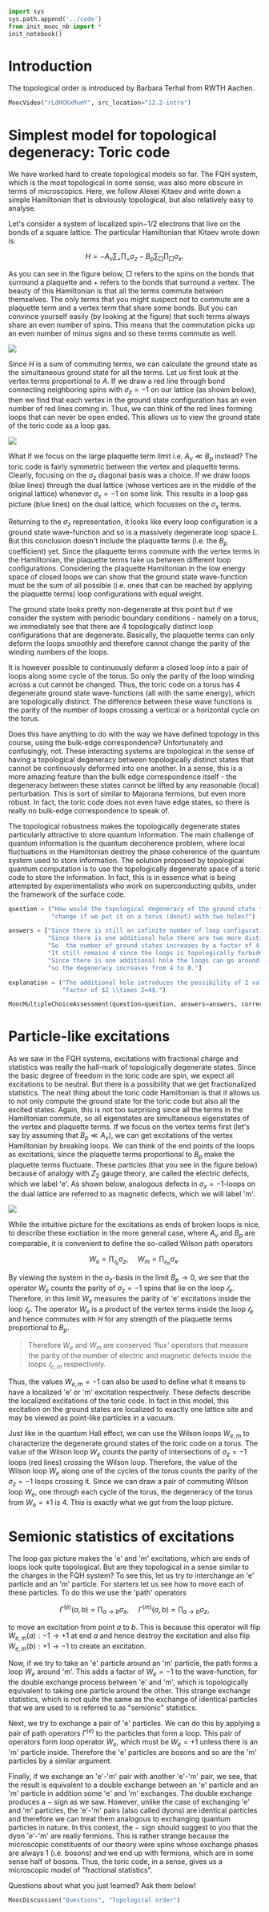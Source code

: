 

```python
import sys
sys.path.append('../code')
from init_mooc_nb import *
init_notebook()
```

# Introduction

The topological order is introduced by Barbara Terhal from RWTH Aachen.


```python
MoocVideo("rLdHCKxMumY", src_location="12.2-intro")
```

# Simplest model for topological degeneracy: Toric code

We have worked hard to create topological models so far. The FQH system, which is the most topological in some sense, was also more obscure in terms of microscopics. Here, we follow Alexei Kitaev and write down a simple Hamiltonian that is obviously topological, but also relatively easy to analyse.

Let's consider a system of localized spin$-1/2$ electrons that live on the bonds of a square lattice. The particular Hamiltonian that Kitaev wrote down is:

$$H=-A_v\sum_{+}\prod_+ \sigma_z-B_p\sum_{\Box}\prod_{\Box} \sigma_x.$$

As you can see in the figure below, $\Box$ refers to the spins on the bonds that surround a plaquette and $+$ refers to the bonds that surround a vertex. The beauty of this Hamiltonian is that all the terms commute between themselves. The only terms that you might suspect not to commute are a plaquette term and a vertex term that share some bonds. But you can convince yourself easily (by  looking at the figure) that such terms always share an even number of spins. This means that the commutation picks up an even number of minus signs and so these terms commute as well.

![](figures/toric_layout.svg)

Since $H$ is a sum of commuting terms, we can calculate the ground state as the simultaneous ground state for all the terms. 
Let us first look at the vertex terms proportional to $A$. If we draw a red line through bond connecting neighboring spins with $\sigma_z=-1$ on our lattice (as shown below), then we find that each vertex in the ground state configuration has an even number of red lines coming in. Thus, we can think of the red  lines forming loops that can never be open ended. This allows us to view the ground state of the toric code as a loop gas. 

![](figures/loops.svg)

What if we focus on the large plaquette term limit i.e. $A_v\ll B_p$ instead? The toric code is fairly symmetric between the vertex and plaquette terms. Clearly, focusing on the $\sigma_z$ diagonal basis was a choice. If we draw loops (blue lines) through the dual lattice (whose vertices are in the middle of the original lattice) whenever $\sigma_x=-1$ on some link. This results in a loop gas picture (blue lines) on the dual lattice, which focusses on the $\sigma_x$ terms. 

Returning to the $\sigma_z$ representation, it looks like every loop configuration is a ground state wave-function and so is a massively degenerate loop space $L$. But this conclusion doesn't include the plaquette terms (i.e. the $B_p$ coefficient) yet. Since the plaquette terms commute with the vertex terms in the Hamiltonian, the plaquette terms take us between different loop configurations. Considering the plaquette Hamiltonian in the low energy space of closed loops we can show that the ground state wave-function must be the sum of all possible (i.e. ones that can be reached by applying the plaquette terms) loop configurations with equal weight. 

The ground state looks pretty non-degenerate at this point but if we consider the system with periodic boundary conditions - namely on a torus, we immediately see that there are 4 topologically distinct loop configurations that are degenerate. Basically, the plaquette terms can only deform the loops smoothly and therefore cannot change the parity of the winding numbers of the loops. 

It is however possible to continuously deform a closed loop into a pair of loops along some cycle of the torus. So only the parity of the loop winding across a cut cannot be changed. Thus, the toric code on a torus has 4 degenerate ground state wave-functions (all with the same energy), which are topologically distinct. The difference between these wave functions is the parity of the number of loops crossing a vertical or a horizontal cycle on the torus.

Does this have anything to do with the way we have defined topology in this course, using the bulk-edge correspondence? Unfortunately and confusingly, not. These interacting systems are topological in the sense of having a topological degeneracy between topologically distinct states that cannot be continuously deformed into one another. In a sense, this is a more amazing feature than the bulk edge correspondence itself - the degeneracy between these states cannot be lifted by any reasonable (local) perturbation. This is sort of similar to Majorana fermions, but even more robust. In fact, the toric code does not even have edge states, so there is really no bulk-edge correspondence to speak of.

The topological robustness makes the topologically degenerate states particularly attractive to store quantum information. The main challenge of quantum information is the quantum decoherence problem, where local fluctuations in the Hamiltonian destroy the phase coherence of the quantum system used to store information. The solution proposed by topological quantum computation is to use the topologically degenerate space of a toric code to store the information. In fact, this is in essence what is being attempted by experimentalists who work on superconducting qubits, under the framework of the surface code. 


```python
question = ("How would the topological degeneracy of the ground state that comes from the loop configurations "
            "change if we put it on a torus (donut) with two holes?")

answers = ["Since there is still an infinite number of loop configurations, the degeneracy would be infinite.",
           "Since there is one additional hole there are two more distinct cycles. "
           "So  the number of ground states increases by a factor of 4.",
           "It still remains 4 since the loops is topologically forbidden from going around the extra loops.",
           "Since there is one additional hole the loops can go around this hole an even or an odd number of time, "
           "so the degeneracy increases from 4 to 8."]

explanation = ("The additional hole introduces the possibility of 2 values of parity on each extra cycle. This adds a "
               "factor of $2 \\times 2=4$.")

MoocMultipleChoiceAssessment(question=question, answers=answers, correct_answer=1, explanation=explanation)
```

# Particle-like excitations

As we saw in the FQH systems, excitations with fractional charge and statistics was really the hall-mark of topologically degenerate states. Since the basic degree of freedom in the toric code are spin, we expect all excitations to be neutral. But there is a possibility that we get fractionalized statistics. The neat thing about the toric code Hamiltonian is that it allows us to not only compute the ground state for the toric code but also all the excited states. Again, this is not too surprising since all the terms in the Hamiltonian commute, so all eigenstates are simultaneous eigenstates of the vertex and plaquette terms. If we focus on the vertex terms first (let's say by assuming that $B_p\ll A_v$), we can get excitations of the vertex Hamiltonian by breaking loops. We can think of the end points of the loops as excitations, since the plaquette terms proportional to $B_p$ make the plaquette terms fluctuate. These particles (that you see in the figure below) because of analogy with $Z_2$ gauge theory, are called the electric defects, which we label 'e'. As shown below, analogous defects in $\sigma_x=-1$-loops on the dual lattice are referred to as magnetic defects, which we will label 'm'. 

![](figures/toric_exchanges.svg)

While the intuitive picture for the excitations as ends of broken loops is nice, to describe these exctiation in the more general case, where $A_v$ and $B_p$ are comparable, it is convenient to define the so-called Wilson path operators 

$$W_e=\prod_{\mathcal{l}_e} \sigma_z,\quad\, W_m=\prod_{\mathcal{l}_m}  \sigma_x.$$

By viewing the system in the $\sigma_z$-basis in the limit $B_p\rightarrow 0$, we see that the operator $W_e$ counts the parity of $\sigma_z=-1$ spins that lie on the loop $\mathcal{l}_e$. Therefore, in this limit $W_e$ measures the parity of 'e' excitations inside the loop $\mathcal{l}_e$. The  operator $W_e$ is a product of the vertex terms inside the loop $\mathcal{l}_e$ and hence commutes with $H$ for any strength  of the plaquette terms proportional to $B_p$. 

> Therefore $W_e$ and $W_m$ are conserved 'flux' operators that measure the parity of the number of electric and magnetic defects inside the loops $\mathcal{l}_{e,m}$ respectively.

Thus, the values $W_{e,m}=-1$ can also be used to define what it means to have a localized 'e' or 'm' excitation respectively. These defects describe the localized excitations of the toric code. In fact in this model, this excitation on the ground states are localized to exactly one lattice site and may be viewed as point-like particles in a vacuum.  

Just like in the quantum Hall effect, we can use the Wilson loops $W_{e,m}$ to characterize the degenerate ground states of the toric code on a torus. The value of the Wilson loop $W_e$ counts the parity of intersections of $\sigma_z=-1$ loops (red lines) crossing the Wilson loop. Therefore, the value of the Wilson loop $W_e$ along one of the cycles of the torus counts the parity of the $\sigma_z=-1$ loops crossing it. Since we can draw a pair of commuting Wilson loop $W_e$, one through each cycle of the torus, the degeneracy of the torus from $W_e=\pm 1$ is 4. This is exactly what we got from the loop picture. 

# Semionic statistics of excitations

The loop gas picture makes the 'e' and 'm' excitations, which are ends of loops look quite topological. But are they topological in a sense similar to the charges in the FQH system? To see this, let us try to interchange an 'e' particle and an 'm' particle. For starters let us see how to move each of these particles. To do this we use the 'path' operators 

$$\Gamma^{(e)}(a,b)=\prod_{a\rightarrow b}\sigma_x,\quad\,\Gamma^{(m)}(a,b)=\prod_{a\rightarrow b}\sigma_z,$$

to move an excitation from point $a$ to $b$. This is because this operator will flip $W_{e,m}(a):-1\rightarrow +1$ at end $a$ and hence destroy the excitation and also flip $W_{e,m}(b):+1\rightarrow -1$ to create an excitation. 

Now, if we try to take an 'e' particle around an 'm' particle, the path forms a loop $W_e$ around 'm'. This adds a factor of  $W_e=-1$ to the wave-function, for the double exchange process between 'e' and 'm', which is topologically equivalent to taking one particle around the other. This strange exchange statistics, which is not quite the same as the exchange of identical particles that we are used to is referred to as "semionic" statistics.

Next, we try to exchange a pair of 'e' particles. We can do this by applying a pair of path operators $\Gamma^{(e)}$ to the particles 
that form a loop. This pair of operators form loop operator $W_e$, which must be $W_e=+1$ unless there is an 'm' particle inside. Therefore the 'e' particles are bosons and so are the 'm' particles by a similar argument.

Finally, if we exchange an 'e'-'m' pair with another 'e'-'m' pair, we see, that the result is equivalent to a double exchange between an 'e' particle and an 'm' particle in addition some 'e' and 'm' exchanges. The double exchange produces a $-$ sign as we saw. However, unlike the case of exchanging 'e' and 'm' particles, the 'e'-'m' pairs (also called dyons) are identical particles and therefore we can treat them analogous to exchanging quantum particles in nature. In this context, the $-$ sign should suggest to you that the dyon 'e'-'m' are really fermions. This is rather strange because the microscopic constituents of our theory were spins whose exchange phases are always $1$ (i.e. bosons) and we end up with fermions, which are in some sense half of bosons.
Thus, the toric code, in a sense, gives us a microscopic model of "fractional statistics".

Questions about what you just learned? Ask them below!


```python
MoocDiscussion("Questions", "Topological order")
```
